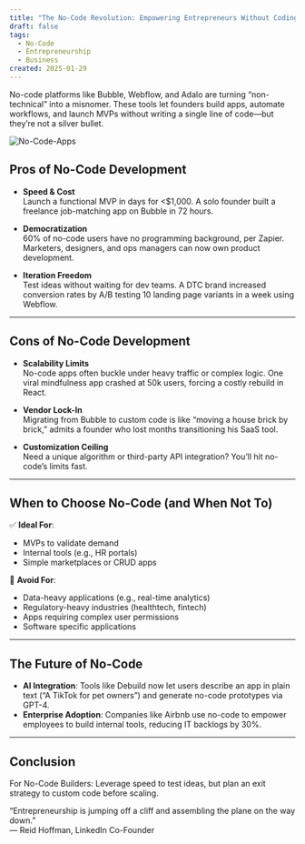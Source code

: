 ```yaml
---
title: "The No-Code Revolution: Empowering Entrepreneurs Without Coding Skills"
draft: false
tags:
  - No-Code
  - Entrepreneurship
  - Business
created: 2025-01-29
---
```

No-code platforms like Bubble, Webflow, and Adalo are turning “non-technical” into a misnomer. These tools let founders build apps, automate workflows, and launch MVPs without writing a single line of code—but they’re not a silver bullet.

![No-Code-Apps](https://ninjasites.com/images/blog/about-no-code-website-builders.png?v=1684153977260389102)

## Pros of No-Code Development

- **Speed & Cost**  
  Launch a functional MVP in days for <$1,000. A solo founder built a freelance job-matching app on Bubble in 72 hours.

- **Democratization**  
  60% of no-code users have no programming background, per Zapier. Marketers, designers, and ops managers can now own product development.

- **Iteration Freedom**  
  Test ideas without waiting for dev teams. A DTC brand increased conversion rates by A/B testing 10 landing page variants in a week using Webflow.

---

## Cons of No-Code Development

- **Scalability Limits**  
  No-code apps often buckle under heavy traffic or complex logic. One viral mindfulness app crashed at 50k users, forcing a costly rebuild in React.

- **Vendor Lock-In**  
  Migrating from Bubble to custom code is like “moving a house brick by brick,” admits a founder who lost months transitioning his SaaS tool.

- **Customization Ceiling**  
  Need a unique algorithm or third-party API integration? You’ll hit no-code’s limits fast.

---

## When to Choose No-Code (and When Not To)

✅ **Ideal For**:
- MVPs to validate demand
- Internal tools (e.g., HR portals)
- Simple marketplaces or CRUD apps

🚫 **Avoid For**:
- Data-heavy applications (e.g., real-time analytics)
- Regulatory-heavy industries (healthtech, fintech)
- Apps requiring complex user permissions
- Software specific applications

---

## The Future of No-Code

- **AI Integration**: Tools like Debuild now let users describe an app in plain text (“A TikTok for pet owners”) and generate no-code prototypes via GPT-4.
- **Enterprise Adoption**: Companies like Airbnb use no-code to empower employees to build internal tools, reducing IT backlogs by 30%.

---

## Conclusion

For No-Code Builders: Leverage speed to test ideas, but plan an exit strategy to custom code before scaling.

“Entrepreneurship is jumping off a cliff and assembling the plane on the way down.”  
— Reid Hoffman, LinkedIn Co-Founder